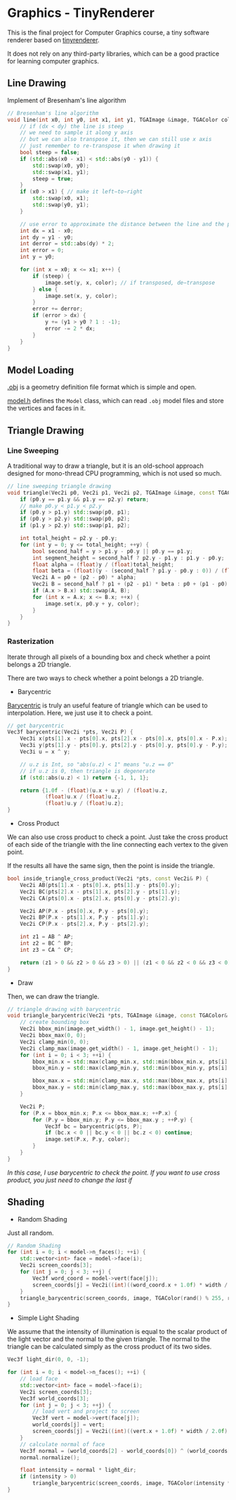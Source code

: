 # Graphics - TinyRenderer

This is the final project for Computer Graphics course, a tiny software renderer based on [tinyrenderer](https://github.com/ssloy/tinyrenderer/wiki).

It does not rely on any third-party libraries, which can be a good practice for learning computer graphics.

## Line Drawing

Implement of Bresenham's line algorithm

```c++
// Bresenham's line algorithm
void line(int x0, int y0, int x1, int y1, TGAImage &image, TGAColor color) {
    // if (dx < dy) the line is steep
    // we need to sample it along y axis
    // but we can also transpose it, then we can still use x axis
    // just remember to re-transpose it when drawing it
    bool steep = false;
    if (std::abs(x0 - x1) < std::abs(y0 - y1)) {
        std::swap(x0, y0);
        std::swap(x1, y1);
        steep = true;
    }
    if (x0 > x1) { // make it left−to−right
        std::swap(x0, x1);
        std::swap(y0, y1);
    }

    // use error to approximate the distance between the line and the pixel, which can improve performance
    int dx = x1 - x0;
    int dy = y1 - y0;
    int derror = std::abs(dy) * 2;
    int error = 0;
    int y = y0;

    for (int x = x0; x <= x1; x++) {
        if (steep) {
            image.set(y, x, color); // if transposed, de−transpose
        } else {
            image.set(x, y, color);
        }
        error += derror;
        if (error > dx) {
            y += (y1 > y0 ? 1 : -1);
            error -= 2 * dx;
        }
    }
}
```

## Model Loading

[.obj](http://en.wikipedia.org/wiki/Wavefront_.obj_file) is a geometry definition file format which is simple and open.

[model.h](model.h) defines the `Model` class, which can read `.obj` model files and store the vertices and faces in it.

## Triangle Drawing

### Line Sweeping

A traditional way to draw a triangle, but it is an old-school approach designed for mono-thread CPU programming, which is not used so much.

```c++
// line sweeping triangle drawing
void triangle(Vec2i p0, Vec2i p1, Vec2i p2, TGAImage &image, const TGAColor& color) {
    if (p0.y == p1.y && p1.y == p2.y) return;
    // make p0.y < p1.y < p2.y
    if (p0.y > p1.y) std::swap(p0, p1);
    if (p0.y > p2.y) std::swap(p0, p2);
    if (p1.y > p2.y) std::swap(p1, p2);

    int total_height = p2.y - p0.y;
    for (int y = 0; y <= total_height; ++y) {
        bool second_half = y > p1.y - p0.y || p0.y == p1.y;
        int segment_height = second_half ? p2.y - p1.y : p1.y - p0.y;
        float alpha = (float)y / (float)total_height;
        float beta = (float)(y - (second_half ? p1.y - p0.y : 0)) / (float) segment_height;
        Vec2i A = p0 + (p2 - p0) * alpha;
        Vec2i B = second_half ? p1 + (p2 - p1) * beta : p0 + (p1 - p0) * beta;
        if (A.x > B.x) std::swap(A, B);
        for (int x = A.x; x <= B.x; ++x) {
            image.set(x, p0.y + y, color);
        }
    }
}
```

### Rasterization

Iterate through all pixels of a bounding box and check whether a point belongs a 2D triangle.

There are two ways to check whether a point belongs a 2D triangle.

- Barycentric

[Barycentric](https://en.wikipedia.org/wiki/Barycentric_coordinate_system) is truly an useful feature of triangle which can be used to interpolation. Here, we just use it to check a point.

```c++
// get barycentric
Vec3f barycentric(Vec2i *pts, Vec2i P) {
    Vec3i x(pts[1].x - pts[0].x, pts[2].x - pts[0].x, pts[0].x - P.x);
    Vec3i y(pts[1].y - pts[0].y, pts[2].y - pts[0].y, pts[0].y - P.y);
    Vec3i u = x ^ y;

    // u.z is Int, so "abs(u.z) < 1" means "u.z == 0"
    // if u.z is 0, then triangle is degenerate
    if (std::abs(u.z) < 1) return {-1, 1, 1};

    return {1.0f - (float)(u.x + u.y) / (float)u.z,
            (float)u.x / (float)u.z,
            (float)u.y / (float)u.z};
}
```

- Cross Product

We can also use cross product to check a point. Just take the cross product of each side of the triangle with the line connecting each vertex to the given point. 

If the results all have the same sign, then the point is inside the triangle.

```c++
bool inside_triangle_cross_product(Vec2i *pts, const Vec2i& P) {
    Vec2i AB(pts[1].x - pts[0].x, pts[1].y - pts[0].y);
    Vec2i BC(pts[2].x - pts[1].x, pts[2].y - pts[1].y);
    Vec2i CA(pts[0].x - pts[2].x, pts[0].y - pts[2].y);

    Vec2i AP(P.x - pts[0].x, P.y - pts[0].y);
    Vec2i BP(P.x - pts[1].x, P.y - pts[1].y);
    Vec2i CP(P.x - pts[2].x, P.y - pts[2].y);

    int z1 = AB ^ AP;
    int z2 = BC ^ BP;
    int z3 = CA ^ CP;

    return (z1 > 0 && z2 > 0 && z3 > 0) || (z1 < 0 && z2 < 0 && z3 < 0);
}
```

- Draw

Then, we can draw the triangle.

```c++
// triangle drawing with barycentric
void triangle_barycentric(Vec2i *pts, TGAImage &image, const TGAColor& color) {
    // create bounding box
    Vec2i bbox_min(image.get_width() - 1, image.get_height() - 1);
    Vec2i bbox_max(0, 0);
    Vec2i clamp_min(0, 0);
    Vec2i clamp_max(image.get_width() - 1, image.get_height() - 1);
    for (int i = 0; i < 3; ++i) {
        bbox_min.x = std::max(clamp_min.x, std::min(bbox_min.x, pts[i].x));
        bbox_min.y = std::max(clamp_min.y, std::min(bbox_min.y, pts[i].y));

        bbox_max.x = std::min(clamp_max.x, std::max(bbox_max.x, pts[i].x));
        bbox_max.y = std::min(clamp_max.y, std::max(bbox_max.y, pts[i].y));
    }

    Vec2i P;
    for (P.x = bbox_min.x; P.x <= bbox_max.x; ++P.x) {
        for (P.y = bbox_min.y; P.y <= bbox_max.y ; ++P.y) {
            Vec3f bc = barycentric(pts, P);
            if (bc.x < 0 || bc.y < 0 || bc.z < 0) continue;
            image.set(P.x, P.y, color);
        }
    }
}
```

*In this case, I use barycentric to check the point. If you want to use cross product, you just need to change the last if*

## Shading

- Random Shading

Just all random.

```c++
// Random Shading
for (int i = 0; i < model->n_faces(); ++i) {
    std::vector<int> face = model->face(i);
    Vec2i screen_coords[3];
    for (int j = 0; j < 3; ++j) {
        Vec3f word_coord = model->vert(face[j]);
        screen_coords[j] = Vec2i((int)((word_coord.x + 1.0f) * width / 2.0f), (int)((word_coord.y + 1.0f) * height / 2.0f));
    }
    triangle_barycentric(screen_coords, image, TGAColor(rand() % 255, rand() % 255, rand() % 255, 255));
}
```

- Simple Light Shading

We assume that the intensity of illumination is equal to the scalar product of the light vector and the normal to the given triangle. The normal to the triangle can be calculated simply as the cross product of its two sides.

```c++
Vec3f light_dir(0, 0, -1);

for (int i = 0; i < model->n_faces(); ++i) {
    // load face
    std::vector<int> face = model->face(i);
    Vec2i screen_coords[3];
    Vec3f world_coords[3];
    for (int j = 0; j < 3; ++j) {
        // load vert and project to screen
        Vec3f vert = model->vert(face[j]);
        world_coords[j] = vert;
        screen_coords[j] = Vec2i((int)((vert.x + 1.0f) * width / 2.0f), (int)((vert.y + 1.0f) * height / 2.0f));
    }
    // calculate normal of face
    Vec3f normal = (world_coords[2] - world_coords[0]) ^ (world_coords[1] - world_coords[0]);
    normal.normalize();

    float intensity = normal * light_dir;
    if (intensity > 0)
        triangle_barycentric(screen_coords, image, TGAColor(intensity * 255, intensity * 255, intensity * 255, 255));
}
```